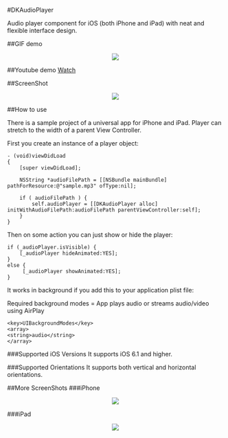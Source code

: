 #DKAudioPlayer

Audio player component for iOS (both iPhone and iPad) with neat and flexible interface design. 

##GIF demo

<p align="center"><img src="https://github.com/wzbozon/DKAudioPlayer/blob/master/audioplayer.gif?raw=true"></p>

##Youtube demo
<a href="http://youtu.be/By0qU4dhHZ0">Watch</a>

##ScreenShot

<p align="center"><img src="https://github.com/wzbozon/DKAudioPlayer/blob/master/SmallScreenshot.png?raw=true"></p>

##How to use

There is a sample project of a universal app for iPhone and iPad. Player can stretch to the width of a parent View Controller.

First you create an instance of a player object: 
```
- (void)viewDidLoad
{
    [super viewDidLoad];
    
    NSString *audioFilePath = [[NSBundle mainBundle] pathForResource:@"sample.mp3" ofType:nil];
    
    if ( audioFilePath ) {
        self.audioPlayer = [[DKAudioPlayer alloc] initWithAudioFilePath:audioFilePath parentViewController:self];
    }
}
```

Then on some action you can just show or hide the player: 
```
if (_audioPlayer.isVisible) {
	[_audioPlayer hideAnimated:YES];
}
else {
	 [_audioPlayer showAnimated:YES];
}
```

It works in background if you add this to your application plist file: 

Required background modes = App plays audio or streams audio/video using AirPlay

```
<key>UIBackgroundModes</key>
<array>
<string>audio</string>
</array>
```

###Supported iOS Versions 
It supports iOS 6.1 and higher. 

###Supported Orientations 
It supports both vertical and horizontal orientations. 

##More ScreenShots
###iPhone

<p align="center"><img src="https://github.com/wzbozon/DKAudioPlayer/blob/master/iPhoneScreenshot.png?raw=true"></p>

###iPad

<p align="center"><img src="https://github.com/wzbozon/DKAudioPlayer/blob/master/iPadScreenshot.png?raw=true"></p>


